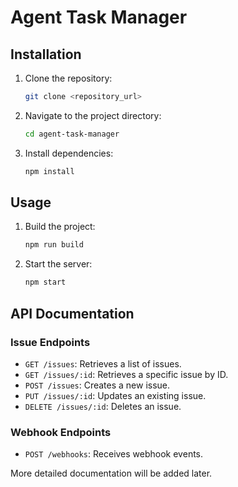 # Agent Task Manager

## Installation

1.  Clone the repository:
    ```bash
    git clone <repository_url>
    ```
2.  Navigate to the project directory:
    ```bash
    cd agent-task-manager
    ```
3.  Install dependencies:
    ```bash
    npm install
    ```

## Usage

1.  Build the project:
    ```bash
    npm run build
    ```
2.  Start the server:
    ```bash
    npm start
    ```

## API Documentation

### Issue Endpoints

*   `GET /issues`:  Retrieves a list of issues.
*   `GET /issues/:id`: Retrieves a specific issue by ID.
*   `POST /issues`: Creates a new issue.
*   `PUT /issues/:id`: Updates an existing issue.
*   `DELETE /issues/:id`: Deletes an issue.

### Webhook Endpoints

*   `POST /webhooks`: Receives webhook events.

More detailed documentation will be added later.
